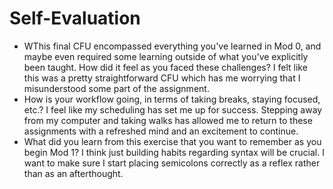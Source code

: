 # Self-Evaluation

- WThis final CFU encompassed everything you've learned in Mod 0, and maybe even required some learning outside of what you've explicitly been taught. How did it feel as you faced these challenges? I felt like this was a pretty straightforward CFU which has me worrying that I misunderstood some part of the assignment.
- How is your workflow going, in terms of taking breaks, staying focused, etc.? I feel like my scheduling has set me up for success. Stepping away from my computer and taking walks has allowed me to return to these assignments with a refreshed mind and an excitement to continue. 
- What did you learn from this exercise that you want to remember as you begin Mod 1? I think just building habits regarding syntax will be crucial. I want to make sure I start placing semicolons correctly as a reflex rather than as an afterthought. 